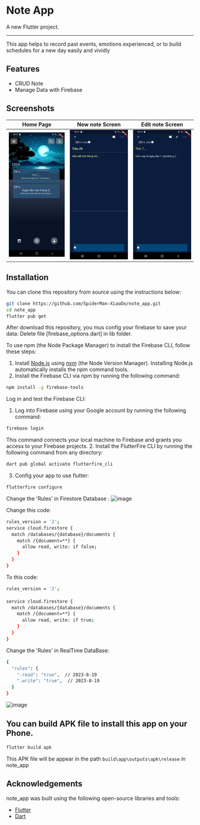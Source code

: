 # Note App

A new Flutter project.
***************************************
  <div style="flex: 2;">
    <p>This app helps to record past events, emotions experienced, or to build schedules for a new day easily and vividly</p>
  </div>
</div>

## Features

* CRUD Note
* Manage Data with Firebase


## Screenshots

|Home Page                          | New note Screen                             | Edit note Screen                |
|---------------------|---------------------|---------------------|
| ![Screenshot_1691564306](https://github.com/SpiderMan-XiaoDo/note_app/blob/master/assets/app_demo/home_page.jpg) |![Screenshot_1691564355](https://github.com/SpiderMan-XiaoDo/note_app/blob/master/assets/app_demo/new_note.jpg)|![Screenshot_1691564461](https://github.com/SpiderMan-XiaoDo/note_app/blob/master/assets/app_demo/view_old_note.jpg)|

## Installation

You can clone this repository from source using the
instructions below:

```bash
git clone https://github.com/SpiderMan-XiaoDo/note_app.git
cd note_app
flutter pub get
````
After download this repository, you mus config your firebase to save your data:
  Delete file [firebase_options.dart] in lib folder.

To use npm (the Node Package Manager) to install the Firebase CLI, follow these steps:
  1. Install [Node.js](https://nodejs.org/en) using [nvm](https://github.com/nvm-sh/nvm/blob/master/README.md) (the Node Version Manager).
Installing Node.js automatically installs the npm command tools.
  2. Install the Firebase CLI via npm by running the following command:
```bash
npm install -g firebase-tools
````
Log in and test the Firebase CLI:
  1. Log into Firebase using your Google account by running the following command:
```bash
firebase login
````
  This command connects your local machine to Firebase and grants you access to your Firebase projects.
  2. Install the FlutterFire CLI by running the following command from any directory:
```bash
dart pub global activate flutterfire_cli
````
  3. Config your app to use flutter:
```bash
flutterfire configure
````

Change the 'Rules' in Firestore Database :
<img width="935" alt="image" src="https://github.com/SpiderMan-XiaoDo/note_app/assets/90297125/c54a01ec-7e84-444a-8604-d5bcfe991663">

Change this code:
````bash
rules_version = '2';
service cloud.firestore {
  match /databases/{database}/documents {
    match /{document=**} {
      allow read, write: if false;
    }
  }
}
````
To this code:
````bash
rules_version = '2';

service cloud.firestore {
  match /databases/{database}/documents {
    match /{document=**} {
      allow read, write: if true;
    }
  }
}
````
Change the 'Rules' in RealTime DataBase:
````bash
{
  "rules": {
    ".read": "true",  // 2023-8-19
    ".write": "true",  // 2023-8-19
  }
}
````
<img width="922" alt="image" src="https://github.com/SpiderMan-XiaoDo/note_app/assets/90297125/e516e133-c39a-46c4-ae74-586c88c4cc10">

## You can build APK file to install this app on your Phone.
````bash
flutter build apk
````
This APK file will be appear in the path ````build\app\outputs\apk\release```` in note_app

## Acknowledgements

note_app was built using the following open-source libraries and tools:

* [Flutter](https://flutter.dev/)
* [Dart](https://dart.dev/)
